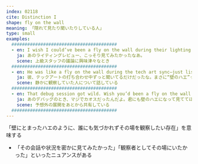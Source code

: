 ```yaml
---
index: 02118
cite: Distinction I
shape: fly on the wall
meaning: 「隠れて見たり聞いたりしている人」
type: small
examples:
  ########################################
  - en: I wish I could’ve been a fly on the wall during their lighting review.
    ja: あのライティングレビュー、こっそり見てみたかったなあ。
    scene: 上級スタッフの議論に興味津々なとき
  ########################################
  - en: He was like a fly on the wall during the tech art sync—just listening, no comments.
    ja: 彼、テックアートの打ち合わせ中ずっと聞いてるだけだったな。まさに“壁のハエ”って感じ。
    scene: 静かに観察していた人について話している
  ########################################
  - en: That debug session got wild. Wish you’d been a fly on the wall for it.
    ja: あのデバッグのとき、マジでカオスだったんだよ。君にも壁のハエになって見ててほしかったわ。
    scene: 予想外の展開をあとから共有している
  ########################################
---
```


「壁にとまったハエのように、誰にも気づかれずその場を観察したい存在」を意味する

- 「その会話や状況を密かに見てみたかった」「観察者としてその場にいたかった」といったニュアンスがある
